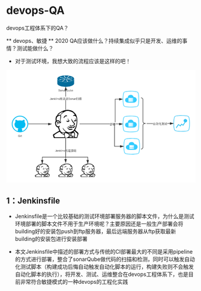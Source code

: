 # devops-QA

devops工程体系下的QA？

** devops、敏捷 ** 2020 QA应该做什么？持续集成似乎只是开发、运维的事情？测试能做什么？

* 对于测试环境，我想大致的流程应该是这样的吧！

![ext1](https://github.com/AnndyTsai/devops-QA/blob/master/Pic/devops流程.png "QA与devops的整合-让敏捷更敏捷")

## 1：Jenkinsfile

* Jenkinsfile是一个比较基础的测试环境部署服务器的脚本文件，为什么是测试环境部署的脚本文件不用于生产环境呢？主要原因还是一般生产部署会将building好的安装包push到ftp服务器，最后远端服务器从ftp获取最新building的安装包进行安装部署

* 本文Jenkinsfile中描述的部署方式与传统的CI部署最大的不同是采用pipeline的方式进行部署，整合了sonarQube做代码的扫描和检测，同时可以触发自动化测试脚本（构建成功后悔自动触发自动化脚本的运行，构建失败则不会触发自动化脚本的执行），将开发、测试、运维整合在devops工程体系下，也是目前非常符合敏捷模式的一种devops的工程化实践
